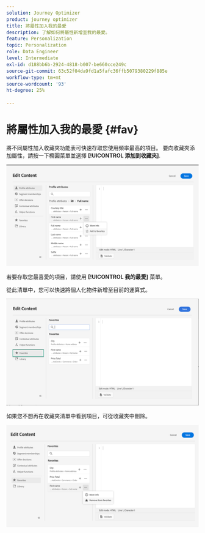 ```yaml
---
solution: Journey Optimizer
product: journey optimizer
title: 將屬性加入我的最愛
description: 了解如何將屬性新增至我的最愛。
feature: Personalization
topic: Personalization
role: Data Engineer
level: Intermediate
exl-id: d188bb6b-2924-4818-b007-be660cce249c
source-git-commit: 63c52f04da9fd1a5fafc36ffb5079380229f885e
workflow-type: tm+mt
source-wordcount: '93'
ht-degree: 25%

---
```


# 將屬性加入我的最愛 {#fav}

將不同屬性加入收藏夾功能表可快速存取您使用頻率最高的項目。 要向收藏夾添加屬性，請按一下橢圓菜單並選擇 **[!UICONTROL 添加到收藏夾]**.

![](assets/favorite-option.png)

若要存取您最喜愛的項目，請使用 **[!UICONTROL 我的最愛]** 菜單。

從此清單中，您可以快速將個人化物件新增至目前的運算式。

![](assets/favorite-list.png)

如果您不想再在收藏夾清單中看到項目，可從收藏夾中刪除。

![](assets/favorite-remove.png)

